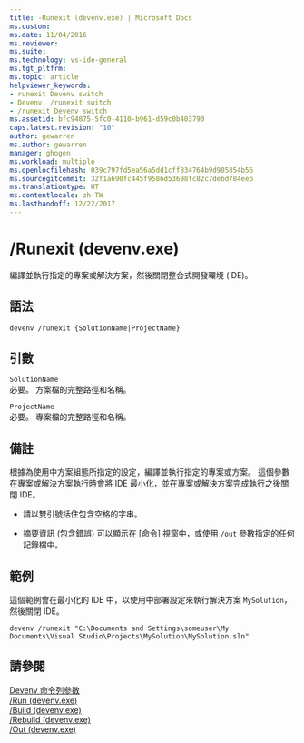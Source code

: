 ```yaml
---
title: -Runexit (devenv.exe) | Microsoft Docs
ms.custom: 
ms.date: 11/04/2016
ms.reviewer: 
ms.suite: 
ms.technology: vs-ide-general
ms.tgt_pltfrm: 
ms.topic: article
helpviewer_keywords:
- runexit Devenv switch
- Devenv, /runexit switch
- /runexit Devenv switch
ms.assetid: bfc94875-5fc0-4110-b961-d59c0b403790
caps.latest.revision: "10"
author: gewarren
ms.author: gewarren
manager: ghogen
ms.workload: multiple
ms.openlocfilehash: 039c797fd5ea56a5dd1cff834764b9d905854b56
ms.sourcegitcommit: 32f1a690fc445f9586d53698fc82c7debd784eeb
ms.translationtype: HT
ms.contentlocale: zh-TW
ms.lasthandoff: 12/22/2017
---
```

# <a name="runexit-devenvexe"></a>/Runexit (devenv.exe)
編譯並執行指定的專案或解決方案，然後關閉整合式開發環境 (IDE)。  
  
## <a name="syntax"></a>語法  
  
```  
devenv /runexit {SolutionName|ProjectName}  
```  
  
## <a name="arguments"></a>引數  
 `SolutionName`  
 必要。 方案檔的完整路徑和名稱。  
  
 `ProjectName`  
 必要。 專案檔的完整路徑和名稱。  
  
## <a name="remarks"></a>備註  
 根據為使用中方案組態所指定的設定，編譯並執行指定的專案或方案。 這個參數在專案或解決方案執行時會將 IDE 最小化，並在專案或解決方案完成執行之後關閉 IDE。  
  
-   請以雙引號括住包含空格的字串。  
  
-   摘要資訊 (包含錯誤) 可以顯示在 [命令] 視窗中，或使用 `/out` 參數指定的任何記錄檔中。  
  
## <a name="example"></a>範例  
 這個範例會在最小化的 IDE 中，以使用中部署設定來執行解決方案 `MySolution`，然後關閉 IDE。  
  
```  
devenv /runexit "C:\Documents and Settings\someuser\My Documents\Visual Studio\Projects\MySolution\MySolution.sln"  
```  
  
## <a name="see-also"></a>請參閱  
 [Devenv 命令列參數](../../ide/reference/devenv-command-line-switches.md)   
 [/Run (devenv.exe)](../../ide/reference/run-devenv-exe.md)   
 [/Build (devenv.exe)](../../ide/reference/build-devenv-exe.md)   
 [/Rebuild (devenv.exe)](../../ide/reference/rebuild-devenv-exe.md)   
 [/Out (devenv.exe)](../../ide/reference/out-devenv-exe.md)